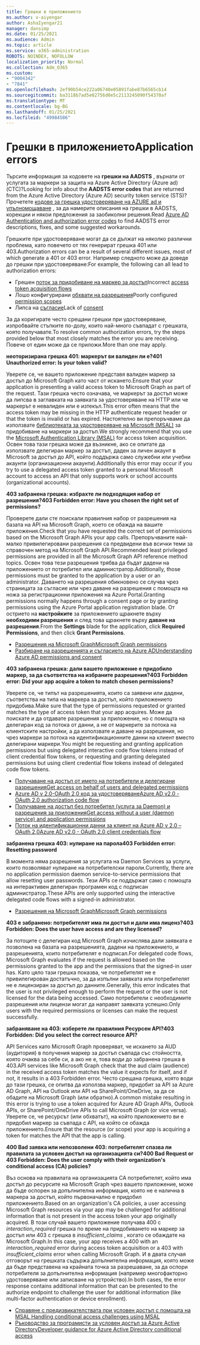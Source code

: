 ```yaml
---
title: Грешки в приложението
ms.author: v-aiyengar
author: AshaIyengar21
manager: dansimp
ms.date: 01/25/2021
ms.audience: Admin
ms.topic: article
ms.service: o365-administration
ROBOTS: NOINDEX, NOFOLLOW
localization_priority: Normal
ms.collection: Adm_O365
ms.custom:
- "9004342"
- "7841"
ms.openlocfilehash: 2ef90b54ce222a06740e05891fabe87b6565cb14
ms.sourcegitcommit: ba3118b7ad5e02756d0e5c2113245090f54370af
ms.translationtype: MT
ms.contentlocale: bg-BG
ms.lasthandoff: 01/25/2021
ms.locfileid: "49984506"
---
```

# <a name="application-errors"></a><span data-ttu-id="b22be-102">Грешки в приложението</span><span class="sxs-lookup"><span data-stu-id="b22be-102">Application errors</span></span>

<span data-ttu-id="b22be-103">Търсите информация за кодовете на **грешки на AADSTS** , върнати от услугата за маркери за защита на Azure Active Directory (Azure ad) (СТС)?</span><span class="sxs-lookup"><span data-stu-id="b22be-103">Looking for info about the **AADSTS error codes** that are returned from the Azure Active Directory (Azure AD) security token service (STS)?</span></span> <span data-ttu-id="b22be-104">Прочетете [кодове за грешка удостоверяване на AZURE ad и упълномощаване](https://docs.microsoft.com/azure/active-directory/develop/reference-aadsts-error-codes) , за да намерите описания на грешки в AADSTS, корекции и някои предложения за заобиколни решения.</span><span class="sxs-lookup"><span data-stu-id="b22be-104">Read [Azure AD Authentication and authorization error codes](https://docs.microsoft.com/azure/active-directory/develop/reference-aadsts-error-codes) to find AADSTS error descriptions, fixes, and some suggested workarounds.</span></span>

<span data-ttu-id="b22be-105">Грешките при удостоверяване могат да се дължат на няколко различни проблема, като повечето от тях генерират грешка 401 или 403.</span><span class="sxs-lookup"><span data-stu-id="b22be-105">Authorization errors can be a result of several different issues, most of which generate a 401 or 403 error.</span></span> <span data-ttu-id="b22be-106">Например следното може да доведе до грешки при удостоверяване:</span><span class="sxs-lookup"><span data-stu-id="b22be-106">For example, the following can all lead to authorization errors:</span></span>

- <span data-ttu-id="b22be-107">Грешен [поток за придобиване на маркер за достъп](https://docs.microsoft.com/azure/active-directory/develop/reference-aadsts-error-codes)</span><span class="sxs-lookup"><span data-stu-id="b22be-107">Incorrect [access token acquisition flows](https://docs.microsoft.com/azure/active-directory/develop/reference-aadsts-error-codes)</span></span> 
- <span data-ttu-id="b22be-108">Лошо конфигурирани [обхвати на разрешения](https://docs.microsoft.com/azure/active-directory/develop/active-directory-v2-scopes)</span><span class="sxs-lookup"><span data-stu-id="b22be-108">Poorly configured [permission scopes](https://docs.microsoft.com/azure/active-directory/develop/active-directory-v2-scopes)</span></span> 
- <span data-ttu-id="b22be-109">Липса на [съгласие](https://docs.microsoft.com/azure/active-directory/develop/active-directory-devhowto-multi-tenant-overview#understanding-user-and-admin-consent)</span><span class="sxs-lookup"><span data-stu-id="b22be-109">Lack of [consent](https://docs.microsoft.com/azure/active-directory/develop/active-directory-devhowto-multi-tenant-overview#understanding-user-and-admin-consent)</span></span>

<span data-ttu-id="b22be-110">За да коригирате често срещани грешки при удостоверяване, изпробвайте стъпките по-долу, които най-много съвпадат с грешката, която получавате.</span><span class="sxs-lookup"><span data-stu-id="b22be-110">To resolve common authorization errors, try the steps provided below that most closely matches the error you are receiving.</span></span> <span data-ttu-id="b22be-111">Повече от един може да се приложи.</span><span class="sxs-lookup"><span data-stu-id="b22be-111">More than one may apply.</span></span>

<span data-ttu-id="b22be-112">**неоторизирана грешка 401: маркерът ви валиден ли е?**</span><span class="sxs-lookup"><span data-stu-id="b22be-112">**401 Unauthorized error: Is your token valid?**</span></span>

<span data-ttu-id="b22be-113">Уверете се, че вашето приложение представя валиден маркер за достъп до Microsoft Graph като част от искането.</span><span class="sxs-lookup"><span data-stu-id="b22be-113">Ensure that your application is presenting a valid access token to Microsoft Graph as part of the request.</span></span> <span data-ttu-id="b22be-114">Тази грешка често означава, че маркерът за достъп може да липсва в заглавката на заявката за удостоверяване на HTTP или че маркерът е невалиден или е изтекъл.</span><span class="sxs-lookup"><span data-stu-id="b22be-114">This error often means that the access token may be missing in the HTTP authenticate request header or that the token is invalid or has expired.</span></span> <span data-ttu-id="b22be-115">Настоятелно ви препоръчваме да използвате [библиотеката за удостоверяване на Microsoft (MSAL)](https://docs.microsoft.com/azure/active-directory/develop/msal-overview) за придобиване на маркери за достъп.</span><span class="sxs-lookup"><span data-stu-id="b22be-115">We strongly recommend that you use the [Microsoft Authentication Library (MSAL)](https://docs.microsoft.com/azure/active-directory/develop/msal-overview) for access token acquisition.</span></span> <span data-ttu-id="b22be-116">Освен това тази грешка може да възникне, ако се опитате да използвате делегиран маркер за достъп, даден за личен акаунт в Microsoft за достъп до API, който поддържа само служебни или учебни акаунти (организационни акаунти).</span><span class="sxs-lookup"><span data-stu-id="b22be-116">Additionally this error may occur if you try to use a delegated access token granted to a personal Microsoft account to access an API that only supports work or school accounts (organizational accounts).</span></span>

<span data-ttu-id="b22be-117">**403 забранена грешка: избрахте ли подходящия набор от разрешения?**</span><span class="sxs-lookup"><span data-stu-id="b22be-117">**403 Forbidden error: Have you chosen the right set of permissions?**</span></span>

<span data-ttu-id="b22be-118">Проверете дали сте поискали правилния набор от разрешения на базата на API на Microsoft Graph, което се обажда на вашите приложения.</span><span class="sxs-lookup"><span data-stu-id="b22be-118">Check that you have requested the correct set of permissions based on the Microsoft Graph APIs your app calls.</span></span> <span data-ttu-id="b22be-119">Препоръчваните най-малко привилегировани разрешения са предвидени във всички теми за справочен метод на Microsoft Graph API.</span><span class="sxs-lookup"><span data-stu-id="b22be-119">Recommended least privileged permissions are provided in all the Microsoft Graph API reference method topics.</span></span> <span data-ttu-id="b22be-120">Освен това тези разрешения трябва да бъдат дадени на приложението от потребител или администратор.</span><span class="sxs-lookup"><span data-stu-id="b22be-120">Additionally, those permissions must be granted to the application by a user or an administrator.</span></span> <span data-ttu-id="b22be-121">Даването на разрешения обикновено се случва чрез страницата за съгласие или чрез даване на разрешения с помощта на ножа за регистрационни приложения на Azure Portal.</span><span class="sxs-lookup"><span data-stu-id="b22be-121">Granting permissions normally happens through a consent page or by granting permissions using the Azure Portal application registration blade.</span></span> <span data-ttu-id="b22be-122">От острието на **настройките** за приложението щракнете върху **необходими разрешения** и след това щракнете върху **даване на разрешения**.</span><span class="sxs-lookup"><span data-stu-id="b22be-122">From the **Settings** blade for the application, click **Required Permissions**, and then click **Grant Permissions**.</span></span>

- [<span data-ttu-id="b22be-123">Разрешения на Microsoft Graph</span><span class="sxs-lookup"><span data-stu-id="b22be-123">Microsoft Graph permissions</span></span>](https://docs.microsoft.com/graph/permissions-reference) 
- [<span data-ttu-id="b22be-124">Разбиране на разрешенията и съгласието на Azure AD</span><span class="sxs-lookup"><span data-stu-id="b22be-124">Understanding Azure AD permissions and consent</span></span>](https://docs.microsoft.com/azure/active-directory/develop/v2-permissions-and-consent) 

<span data-ttu-id="b22be-125">**403 забранена грешка: дали вашето приложение е придобило маркер, за да съответства на избраните разрешения?**</span><span class="sxs-lookup"><span data-stu-id="b22be-125">**403 Forbidden error: Did your app acquire a token to match chosen permissions?**</span></span>

<span data-ttu-id="b22be-126">Уверете се, че типът на разрешенията, които са заявени или дадени, съответства на типа на маркера за достъп, който приложението придобива.</span><span class="sxs-lookup"><span data-stu-id="b22be-126">Make sure that the type of permissions requested or granted matches the type of access token that your app acquires.</span></span> <span data-ttu-id="b22be-127">Може да поискате и да отдавате разрешения за приложение, но с помощта на делегиран код за потока от данни, а не от маркерите за потока на клиентските настройки, а да използвате и даване на разрешения, но чрез маркери за потока на идентификационните данни на клиент вместо делегирани маркери.</span><span class="sxs-lookup"><span data-stu-id="b22be-127">You might be requesting and granting application permissions but using delegated interactive code flow tokens instead of client credential flow tokens, or requesting and granting delegated permissions but using client credential flow tokens instead of delegated code flow tokens.</span></span>

- [<span data-ttu-id="b22be-128">Получаване на достъп от името на потребители и делегирани разрешения</span><span class="sxs-lookup"><span data-stu-id="b22be-128">Get access on behalf of users and delegated permissions</span></span>](https://docs.microsoft.com/graph/auth_v2_user) 
- [<span data-ttu-id="b22be-129">Azure AD v 2.0-OAuth 2,0 код за удостоверяване</span><span class="sxs-lookup"><span data-stu-id="b22be-129">Azure AD v2.0 - OAuth 2.0 authorization code flow</span></span>](https://docs.microsoft.com/azure/active-directory/develop/v2-oauth2-auth-code-flow) 
- [<span data-ttu-id="b22be-130">Получаване на достъп без потребител (услуга за Daemon) и разрешения за приложения</span><span class="sxs-lookup"><span data-stu-id="b22be-130">Get access without a user (daemon service) and application permissions</span></span>](https://docs.microsoft.com/graph/auth_v2_service) 
- [<span data-ttu-id="b22be-131">Поток на идентификационни данни за клиент на Azure AD v 2.0 – OAuth 2,0</span><span class="sxs-lookup"><span data-stu-id="b22be-131">Azure AD v2.0 - OAuth 2.0 client credentials flow</span></span>](https://docs.microsoft.com/azure/active-directory/develop/v2-oauth2-client-creds-grant-flow) 

<span data-ttu-id="b22be-132">**забранена грешка 403: нулиране на парола**</span><span class="sxs-lookup"><span data-stu-id="b22be-132">**403 Forbidden error: Resetting password**</span></span>

<span data-ttu-id="b22be-133">В момента няма разрешения за услугата на Daemon Services за услуги, които позволяват нулиране на потребителски пароли.</span><span class="sxs-lookup"><span data-stu-id="b22be-133">Currently, there are no application permission daemon service-to-service permissions that allow resetting user passwords.</span></span> <span data-ttu-id="b22be-134">Тези APIs се поддържат само с помощта на интерактивен делегиран програмен код с подписан администратор.</span><span class="sxs-lookup"><span data-stu-id="b22be-134">These APIs are only supported using the interactive delegated code flows with a signed-in administrator.</span></span>

- [<span data-ttu-id="b22be-135">Разрешения на Microsoft Graph</span><span class="sxs-lookup"><span data-stu-id="b22be-135">Microsoft Graph permissions</span></span>](https://docs.microsoft.com/graph/permissions-reference)

<span data-ttu-id="b22be-136">**403 е забранено: потребителят има ли достъп и дали има лиценз?**</span><span class="sxs-lookup"><span data-stu-id="b22be-136">**403 Forbidden: Does the user have access and are they licensed?**</span></span>

<span data-ttu-id="b22be-137">За потоците с делегиран код Microsoft Graph изчислява дали заявката е позволена на базата на разрешенията, дадени на приложението, и разрешенията, които потребителят е подписал.</span><span class="sxs-lookup"><span data-stu-id="b22be-137">For delegated code flows, Microsoft Graph evaluates if the request is allowed based on the permissions granted to the app and the permissions that the signed-in user has.</span></span> <span data-ttu-id="b22be-138">Като цяло тази грешка показва, че потребителят не е привилегирован достатъчно, за да изпълни заявката или потребителят не е лицензиран за достъп до данните.</span><span class="sxs-lookup"><span data-stu-id="b22be-138">Generally, this error indicates that the user is not privileged enough to perform the request or the user is not licensed for the data being accessed.</span></span> <span data-ttu-id="b22be-139">Само потребители с необходимите разрешения или лицензи могат да направят заявката успешно.</span><span class="sxs-lookup"><span data-stu-id="b22be-139">Only users with the required permissions or licenses can make the request successfully.</span></span>

<span data-ttu-id="b22be-140">**забраняване на 403: изберете ли правилния Ресурсен API?**</span><span class="sxs-lookup"><span data-stu-id="b22be-140">**403 Forbidden: Did you select the correct resource API?**</span></span>

<span data-ttu-id="b22be-141">API Services като Microsoft Graph проверяват, че искането за AUD (аудитория) в получения маркер за достъп съвпада със стойността, която очаква за себе си, а ако не е, това води до забранена грешка в 403.</span><span class="sxs-lookup"><span data-stu-id="b22be-141">API services like Microsoft Graph check that the aud claim (audience) in the received access token matches the value it expects for itself, and if not, it results in a 403 Forbidden error.</span></span> <span data-ttu-id="b22be-142">Често срещана грешка, която води до тази грешка, се опитва да използва маркер, придобит за API за Azure AD Graph, API на Outlook или API на SharePoint/OneDrive, за да се обадите на Microsoft Graph (или обратно).</span><span class="sxs-lookup"><span data-stu-id="b22be-142">A common mistake resulting in this error is trying to use a token acquired for Azure AD Graph APIs, Outlook APIs, or SharePoint/OneDrive APIs to call Microsoft Graph (or vice versa).</span></span> <span data-ttu-id="b22be-143">Уверете се, че ресурсът (или обхватът), на който приложението ви е придобил маркер за съвпада с API, на който се обажда приложението.</span><span class="sxs-lookup"><span data-stu-id="b22be-143">Ensure that the resource (or scope) your app is acquiring a token for matches the API that the app is calling.</span></span>

<span data-ttu-id="b22be-144">**400 Bad заявка или непозволени 403: потребителят спазва ли правилата за условен достъп на организацията си?**</span><span class="sxs-lookup"><span data-stu-id="b22be-144">**400 Bad Request or 403 Forbidden: Does the user comply with their organization's conditional access (CA) policies?**</span></span>

<span data-ttu-id="b22be-145">Въз основа на правилата на организацията CA потребителят, който има достъп до ресурсите на Microsoft Graph чрез вашето приложение, може да бъде оспорен за допълнителна информация, която не е налична в маркера за достъп, който първоначално е придобил приложението.</span><span class="sxs-lookup"><span data-stu-id="b22be-145">Based on an organization's CA policies, a user accessing Microsoft Graph resources via your app may be challenged for additional information that is not present in the access token your app originally acquired.</span></span> <span data-ttu-id="b22be-146">В този случай вашето приложение получава 400 с *interaction_required* грешка по време на придобиването на маркер за достъп или 403 с грешка в *insufficient_claims* , когато се обаждате на Microsoft Graph.</span><span class="sxs-lookup"><span data-stu-id="b22be-146">In this case, your app receives a 400 with an *interaction_required* error during access token acquisition or a 403 with *insufficient_claims* error when calling Microsoft Graph.</span></span> <span data-ttu-id="b22be-147">И в двата случая отговорът на грешката съдържа допълнителна информация, която може да бъде представена на крайната точка за разрешаване, за да оспори потребителя за допълнителна информация (например многофакторно удостоверяване или записване на устройство).</span><span class="sxs-lookup"><span data-stu-id="b22be-147">In both cases, the error response contains additional information that can be presented to the authorize endpoint to challenge the user for additional information (like multi-factor authentication or device enrollment).</span></span>

- [<span data-ttu-id="b22be-148">Справяне с предизвикателствата при условен достъп с помощта на MSAL </span><span class="sxs-lookup"><span data-stu-id="b22be-148">Handling conditional access challenges using MSAL </span></span>](https://docs.microsoft.com/azure/active-directory/develop/msal-handling-exceptions#conditional-access-and-claims-challenges)
- [<span data-ttu-id="b22be-149">Ръководство за програмисти за условен достъп за Azure Active Directory</span><span class="sxs-lookup"><span data-stu-id="b22be-149">Developer guidance for Azure Active Directory conditional access</span></span>](https://docs.microsoft.com/azure/active-directory/develop/conditional-access-dev-guide)
